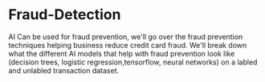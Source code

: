 # Fraud-Detection
AI  Can be used for fraud prevention, we'll go over the fraud prevention techniques helping business reduce credit card fraud. We'll break down what the different AI models that help with fraud prevention look like (decision trees, logistic regression,tensorflow, neural networks) on a labled and unlabled transaction dataset. 
